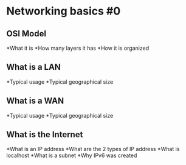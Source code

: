 # Networking basics #0
## OSI Model
*What it is
*How many layers it has
*How it is organized
## What is a LAN
*Typical usage
*Typical geographical size
## What is a WAN
*Typical usage
*Typical geographical size
## What is the Internet
*What is an IP address
*What are the 2 types of IP address
*What is localhost
*What is a subnet
*Why IPv6 was created
